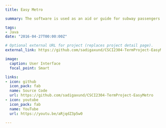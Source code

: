 ```yaml
---
title: Easy Metro

summary: The software is used as an aid or guide for subway passengers. People can use it to learn the most convenient route according to their needs.

tags:
- Java
date: "2016-04-27T00:00:00Z"

# Optional external URL for project (replaces project detail page).
external_link: https://github.com/sadigaxund/CSCI2304-TermProject-EasyMetro

image:
  caption: User Interface
  focal_point: Smart

links:
- icon: github
  icon_pack: fab
  name: Source Code
  url: https://github.com/sadigaxund/CSCI2304-TermProject-EasyMetro
- icon: youtube
  icon_pack: fab
  name: YouTube
  url: https://youtu.be/aRjqdZ3p5w0

---
```

